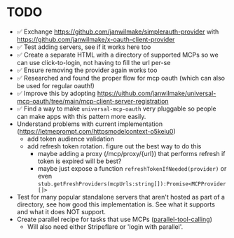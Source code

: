 # TODO

- ✅ Exchange https://github.com/janwilmake/simplerauth-provider with https://github.com/janwilmake/x-oauth-client-provider
- ✅ Test adding servers, see if it works here too
- ✅ Create a separate HTML with a directory of supported MCPs so we can use click-to-login, not having to fill the url per-se
- ✅ Ensure removing the provider again works too
- ✅ Researched and found the proper flow for mcp oauth (which can also be used for regular oauth!)
- ✅ Improve this by adopting https://uithub.com/janwilmake/universal-mcp-oauth/tree/main/mcp-client-server-registration
- ✅ Find a way to make `universal-mcp-oauth` very pluggable so people can make apps with this pattern more easily.
- Understand problems with current implementation (https://letmeprompt.com/httpsmodelcontext-o5keiu0)
  - add token audience validation
  - add refresh token rotation. figure out the best way to do this
    - maybe adding a proxy (/mcp/proxy/{url}) that performs refresh if token is expired will be best?
    - maybe just expose a function `refreshTokenIfNeeded(provider)` or even `stub.getFreshProviders(mcpUrls:string[]):Promise<MCPProvider[]>`
- Test for many popular standalone servers that aren't hosted as part of a directory, see how good this implementation is. See what it supports and what it does NOT support.
- Create parallel recipe for tasks that use MCPs ([parallel-tool-calling](../parallel-tool-calling/))
  - Will also need either Stripeflare or 'login with parallel'.
